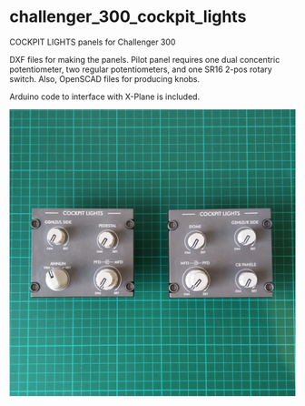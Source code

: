 # challenger_300_cockpit_lights
COCKPIT LIGHTS panels for Challenger 300

DXF files for making the panels. Pilot panel requires one dual concentric potentiometer, two regular potentiometers, and one SR16 2-pos rotary
switch. Also, OpenSCAD files for producing knobs.

Arduino code to interface with X-Plane is included.

![Glamour shot of finished panels](assembled_front_view.jpg)
